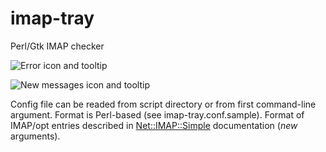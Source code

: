 # imap-tray
Perl/Gtk IMAP checker

![Error icon and tooltip](http://ato.su/resizer/i/0/9/a25665d9.png)

![New messages icon and tooltip](http://ato.su/resizer/i/2/0/4963746d.png)

Config file can be readed from script directory or from first command-line argument. Format is Perl-based (see imap-tray.conf.sample). Format of IMAP/opt entries described in [Net::IMAP::Simple](https://metacpan.org/pod/Net::IMAP::Simple#new) documentation (*new* arguments).

